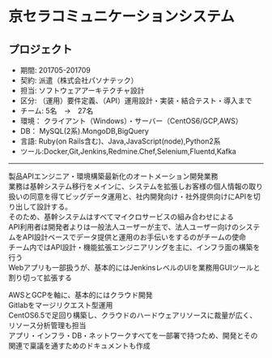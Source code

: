 # 京セラコミュニケーションシステム


## プロジェクト
- 期間: 201705-201709
- 契約: 派遣（株式会社パソナテック）
- 担当: ソフトウェアアーキテクチャ設計
- 区分: （運用）要件定義、（API）運用設計・実装・結合テスト・導入まで
- チーム: 5名　→　27名
- 環境： クライアント（Windows）・サーバー（CentOS6/GCP,AWS）
- DB： MySQL(2系).MongoDB,BigQuery
- 言語: Ruby(on Rails含む)、Java,JavaScript(node),Python2系
- ツール:Docker,Git,Jenkins,Redmine.Chef,Selenium,Fluentd,Kafka

-------------
製品APIエンジニア・環境構築最新化のオートメーション開発業務  
業務は基幹システム移行をメインに、システムを拡張しお客様の個人情報の取り扱いの同意を得てビッグデータ運用と、社内開発向け・社外提供向けにAPIを切り出して設計する。  
そのため、基幹システムはすべてマイクロサービスの組み合わせによる  
API利用者は開発者よりは一般法人ユーザーが主で、法人ユーザー向けのシステムをAPI設計ベースでデータ提供と運用のお手伝いをするのがチームの使命  
チーム内ではAPI設計・機能拡張エンジニアリングを主に、インフラ面の構築を行う  
Webアプリも一部扱うが、基本的にはJenkinsレベルのUIを業務用GUIツールと割り切って拡張する  
  
AWSとGCPを軸に、基本的にはクラウド開発  
Gitlabをマージリクエスト型運用  
CentOS6.5で足回り構築し、クラウドのハードウェアリソースに裁量が広く、リソース分析管理も担当  
アプリ・インフラ・DB・ネットワークすべてを一部署で持つため、開発とその関連で稟議を通すためのドキュメントも作成
